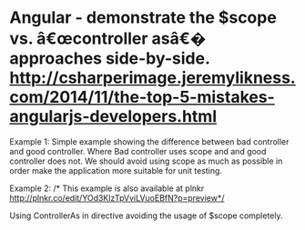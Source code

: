 Angular -  demonstrate the $scope vs. â€œcontroller asâ€� approaches side-by-side.
http://csharperimage.jeremylikness.com/2014/11/the-top-5-mistakes-angularjs-developers.html
===========================

Example 1:
Simple example showing the difference between bad controller and good controller.
Where Bad controller uses scope and and good controller does not.
We should avoid using scope as much as possible in order make the application more suitable for unit testing.

Example 2:
/* This example is also available at plnkr
http://plnkr.co/edit/YOd3KlzTpVviLVuoEBfN?p=preview*/

Using ControllerAs in directive
avoiding the usage of $scope completely.